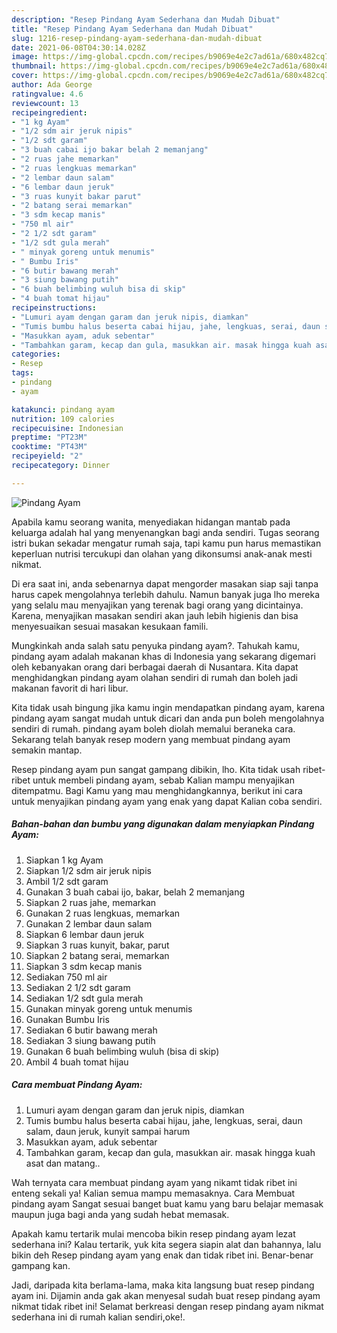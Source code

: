 ```yaml
---
description: "Resep Pindang Ayam Sederhana dan Mudah Dibuat"
title: "Resep Pindang Ayam Sederhana dan Mudah Dibuat"
slug: 1216-resep-pindang-ayam-sederhana-dan-mudah-dibuat
date: 2021-06-08T04:30:14.028Z
image: https://img-global.cpcdn.com/recipes/b9069e4e2c7ad61a/680x482cq70/pindang-ayam-foto-resep-utama.jpg
thumbnail: https://img-global.cpcdn.com/recipes/b9069e4e2c7ad61a/680x482cq70/pindang-ayam-foto-resep-utama.jpg
cover: https://img-global.cpcdn.com/recipes/b9069e4e2c7ad61a/680x482cq70/pindang-ayam-foto-resep-utama.jpg
author: Ada George
ratingvalue: 4.6
reviewcount: 13
recipeingredient:
- "1 kg Ayam"
- "1/2 sdm air jeruk nipis"
- "1/2 sdt garam"
- "3 buah cabai ijo bakar belah 2 memanjang"
- "2 ruas jahe memarkan"
- "2 ruas lengkuas memarkan"
- "2 lembar daun salam"
- "6 lembar daun jeruk"
- "3 ruas kunyit bakar parut"
- "2 batang serai memarkan"
- "3 sdm kecap manis"
- "750 ml air"
- "2 1/2 sdt garam"
- "1/2 sdt gula merah"
- " minyak goreng untuk menumis"
- " Bumbu Iris"
- "6 butir bawang merah"
- "3 siung bawang putih"
- "6 buah belimbing wuluh bisa di skip"
- "4 buah tomat hijau"
recipeinstructions:
- "Lumuri ayam dengan garam dan jeruk nipis, diamkan"
- "Tumis bumbu halus beserta cabai hijau, jahe, lengkuas, serai, daun salam, daun jeruk, kunyit sampai harum"
- "Masukkan ayam, aduk sebentar"
- "Tambahkan garam, kecap dan gula, masukkan air. masak hingga kuah asat dan matang.."
categories:
- Resep
tags:
- pindang
- ayam

katakunci: pindang ayam 
nutrition: 109 calories
recipecuisine: Indonesian
preptime: "PT23M"
cooktime: "PT43M"
recipeyield: "2"
recipecategory: Dinner

---
```



![Pindang Ayam](https://img-global.cpcdn.com/recipes/b9069e4e2c7ad61a/680x482cq70/pindang-ayam-foto-resep-utama.jpg)

Apabila kamu seorang wanita, menyediakan hidangan mantab pada keluarga adalah hal yang menyenangkan bagi anda sendiri. Tugas seorang istri bukan sekadar mengatur rumah saja, tapi kamu pun harus memastikan keperluan nutrisi tercukupi dan olahan yang dikonsumsi anak-anak mesti nikmat.

Di era  saat ini, anda sebenarnya dapat mengorder masakan siap saji tanpa harus capek mengolahnya terlebih dahulu. Namun banyak juga lho mereka yang selalu mau menyajikan yang terenak bagi orang yang dicintainya. Karena, menyajikan masakan sendiri akan jauh lebih higienis dan bisa menyesuaikan sesuai masakan kesukaan famili. 



Mungkinkah anda salah satu penyuka pindang ayam?. Tahukah kamu, pindang ayam adalah makanan khas di Indonesia yang sekarang digemari oleh kebanyakan orang dari berbagai daerah di Nusantara. Kita dapat menghidangkan pindang ayam olahan sendiri di rumah dan boleh jadi makanan favorit di hari libur.

Kita tidak usah bingung jika kamu ingin mendapatkan pindang ayam, karena pindang ayam sangat mudah untuk dicari dan anda pun boleh mengolahnya sendiri di rumah. pindang ayam boleh diolah memalui beraneka cara. Sekarang telah banyak resep modern yang membuat pindang ayam semakin mantap.

Resep pindang ayam pun sangat gampang dibikin, lho. Kita tidak usah ribet-ribet untuk membeli pindang ayam, sebab Kalian mampu menyajikan ditempatmu. Bagi Kamu yang mau menghidangkannya, berikut ini cara untuk menyajikan pindang ayam yang enak yang dapat Kalian coba sendiri.

<!--inarticleads1-->

##### Bahan-bahan dan bumbu yang digunakan dalam menyiapkan Pindang Ayam:

1. Siapkan 1 kg Ayam
1. Siapkan 1/2 sdm air jeruk nipis
1. Ambil 1/2 sdt garam
1. Gunakan 3 buah cabai ijo, bakar, belah 2 memanjang
1. Siapkan 2 ruas jahe, memarkan
1. Gunakan 2 ruas lengkuas, memarkan
1. Gunakan 2 lembar daun salam
1. Siapkan 6 lembar daun jeruk
1. Siapkan 3 ruas kunyit, bakar, parut
1. Siapkan 2 batang serai, memarkan
1. Siapkan 3 sdm kecap manis
1. Sediakan 750 ml air
1. Sediakan 2 1/2 sdt garam
1. Sediakan 1/2 sdt gula merah
1. Gunakan  minyak goreng untuk menumis
1. Gunakan  Bumbu Iris
1. Sediakan 6 butir bawang merah
1. Sediakan 3 siung bawang putih
1. Gunakan 6 buah belimbing wuluh (bisa di skip)
1. Ambil 4 buah tomat hijau




<!--inarticleads2-->

##### Cara membuat Pindang Ayam:

1. Lumuri ayam dengan garam dan jeruk nipis, diamkan
1. Tumis bumbu halus beserta cabai hijau, jahe, lengkuas, serai, daun salam, daun jeruk, kunyit sampai harum
1. Masukkan ayam, aduk sebentar
1. Tambahkan garam, kecap dan gula, masukkan air. masak hingga kuah asat dan matang..




Wah ternyata cara membuat pindang ayam yang nikamt tidak ribet ini enteng sekali ya! Kalian semua mampu memasaknya. Cara Membuat pindang ayam Sangat sesuai banget buat kamu yang baru belajar memasak maupun juga bagi anda yang sudah hebat memasak.

Apakah kamu tertarik mulai mencoba bikin resep pindang ayam lezat sederhana ini? Kalau tertarik, yuk kita segera siapin alat dan bahannya, lalu bikin deh Resep pindang ayam yang enak dan tidak ribet ini. Benar-benar gampang kan. 

Jadi, daripada kita berlama-lama, maka kita langsung buat resep pindang ayam ini. Dijamin anda gak akan menyesal sudah buat resep pindang ayam nikmat tidak ribet ini! Selamat berkreasi dengan resep pindang ayam nikmat sederhana ini di rumah kalian sendiri,oke!.

